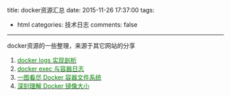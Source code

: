 title: docker资源汇总
date: 2015-11-26 17:37:00
tags:
- html
categories: 技术日志
comments: false
---
docker资源的一些整理，来源于其它网站的分享
1. [<font color='green'>docker logs 实现剖析</font>](http://docs-static.daocloud.io/allen-docker/docker-logs?sukey=fc78a68049a14bb2979f9a98b09780c2769241b627e8efd922a7252b9aff9e2f8c7ef97b9b8d66db253812a82fb0df0f)
1. [<font color='green'>docker exec 与容器日志</font>](http://docs-static.daocloud.io/allen-docker/docker-exec?sukey=fc78a68049a14bb29c9ad708f8dd6aa68010508e9bf9a8ca5ba46ec7a7ea40c4f067c8a55d8058dc34a1376d5bc2f806)
1. [<font color='green'>一图看尽 Docker 容器文件系统</font>](http://docs-static.daocloud.io/allen-docker/docker-fs?sukey=fc78a68049a14bb2f08453b0d6d19ae16d05b42a39f5c766c97263028fe122f463a479d0d946fdbfadf875a7768ca3d2)
1. [<font color='green'>深刻理解 Docker 镜像大小</font>](http://docs-static.daocloud.io/allen-docker/docker-image?sukey=fc78a68049a14bb2d9c3d55b2dd51824689ec70040a8155bab51ba7f9eebfd94529a922cacf5ed5481022f4e6d9361e9)